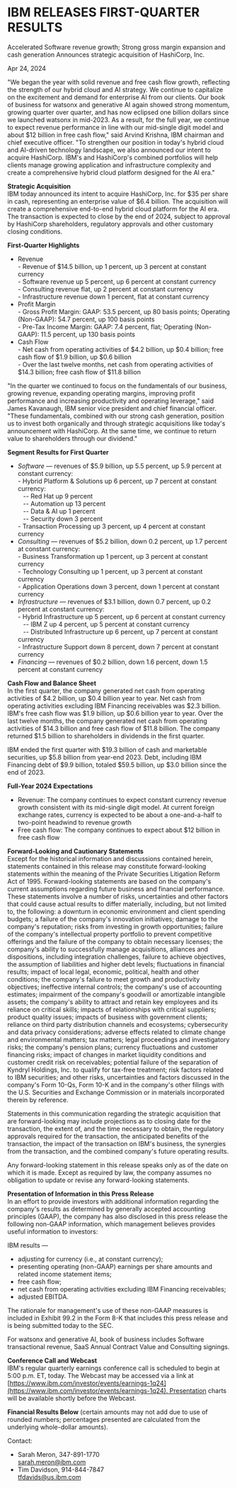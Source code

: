 IBM RELEASES FIRST-QUARTER RESULTS
==================================

Accelerated Software revenue growth; Strong gross margin expansion and cash generation Announces strategic acquisition of HashiCorp, Inc.

Apr 24, 2024

"We began the year with solid revenue and free cash flow growth, reflecting the strength of our hybrid cloud and AI strategy. We continue to capitalize on the excitement and demand for enterprise AI from our clients. Our book of business for watsonx and generative AI again showed strong momentum, growing quarter over quarter, and has now eclipsed one billion dollars since we launched watsonx in mid-2023. As a result, for the full year, we continue to expect revenue performance in line with our mid-single digit model and about $12 billion in free cash flow," said Arvind Krishna, IBM chairman and chief executive officer. "To strengthen our position in today's hybrid cloud and AI-driven technology landscape, we also announced our intent to acquire HashiCorp. IBM's and HashiCorp's combined portfolios will help clients manage growing application and infrastructure complexity and create a comprehensive hybrid cloud platform designed for the AI era." 

**Strategic Acquisition**  
IBM today announced its intent to acquire HashiCorp, Inc. for $35 per share in cash, representing an enterprise value of $6.4 billion. The acquisition will create a comprehensive end-to-end hybrid cloud platform for the AI era. The transaction is expected to close by the end of 2024, subject to approval by HashiCorp shareholders, regulatory approvals and other customary closing conditions.

**First-Quarter Highlights**

*   Revenue  
    \- Revenue of $14.5 billion, up 1 percent, up 3 percent at constant currency  
    \- Software revenue up 5 percent, up 6 percent at constant currency  
    \- Consulting revenue flat, up 2 percent at constant currency  
    \- Infrastructure revenue down 1 percent, flat at constant currency
*   Profit Margin  
    \- Gross Profit Margin: GAAP: 53.5 percent, up 80 basis points; Operating (Non-GAAP): 54.7 percent, up 100 basis points  
    \- Pre-Tax Income Margin: GAAP: 7.4 percent, flat; Operating (Non-GAAP): 11.5 percent, up 130 basis points
*   Cash Flow  
    \- Net cash from operating activities of $4.2 billion, up $0.4 billion; free cash flow of $1.9 billion, up $0.6 billion  
    \- Over the last twelve months, net cash from operating activities of $14.3 billion; free cash flow of $11.8 billion

"In the quarter we continued to focus on the fundamentals of our business, growing revenue, expanding operating margins, improving profit performance and increasing productivity and operating leverage," said James Kavanaugh, IBM senior vice president and chief financial officer. "These fundamentals, combined with our strong cash generation, position us to invest both organically and through strategic acquisitions like today's announcement with HashiCorp. At the same time, we continue to return value to shareholders through our dividend."

**Segment** **Results for First Quarter**

*   _Software —_ revenues of $5.9 billion, up 5.5 percent, up 5.9 percent at constant currency:  
    \- Hybrid Platform & Solutions up 6 percent, up 7 percent at constant currency:  
       -- Red Hat up 9 percent  
       -- Automation up 13 percent  
       -- Data & AI up 1 percent  
       -- Security down 3 percent  
    \- Transaction Processing up 3 percent, up 4 percent at constant currency
*   _Consulting —_ revenues of $5.2 billion, down 0.2 percent, up 1.7 percent at constant currency:  
    \- Business Transformation up 1 percent, up 3 percent at constant currency  
    \- Technology Consulting up 1 percent, up 3 percent at constant currency  
    \- Application Operations down 3 percent, down 1 percent at constant currency
*   _Infrastructure —_ revenues of $3.1 billion, down 0.7 percent, up 0.2 percent at constant currency:  
    \- Hybrid Infrastructure up 5 percent, up 6 percent at constant currency  
       -- IBM Z up 4 percent, up 5 percent at constant currency  
       -- Distributed Infrastructure up 6 percent, up 7 percent at constant currency  
    \- Infrastructure Support down 8 percent, down 7 percent at constant currency
*   _Financing —_ revenues of $0.2 billion, down 1.6 percent, down 1.5 percent at constant currency

**Cash Flow and Balance Sheet**  
In the first quarter, the company generated net cash from operating activities of $4.2 billion, up $0.4 billion year to year. Net cash from operating activities excluding IBM Financing receivables was $2.3 billion. IBM's free cash flow was $1.9 billion, up $0.6 billion year to year. Over the last twelve months, the company generated net cash from operating activities of $14.3 billion and free cash flow of $11.8 billion. The company returned $1.5 billion to shareholders in dividends in the first quarter.

IBM ended the first quarter with $19.3 billion of cash and marketable securities, up $5.8 billion from year-end 2023. Debt, including IBM Financing debt of $9.9 billion, totaled $59.5 billion, up $3.0 billion since the end of 2023.

**Full-Year 2024 Expectations**

*   Revenue: The company continues to expect constant currency revenue growth consistent with its mid-single digit model. At current foreign exchange rates, currency is expected to be about a one-and-a-half to two-point headwind to revenue growth
*   Free cash flow: The company continues to expect about $12 billion in free cash flow

**Forward-Looking and Cautionary Statements**  
Except for the historical information and discussions contained herein, statements contained in this release may constitute forward-looking statements within the meaning of the Private Securities Litigation Reform Act of 1995. Forward-looking statements are based on the company's current assumptions regarding future business and financial performance. These statements involve a number of risks, uncertainties and other factors that could cause actual results to differ materially, including, but not limited to, the following: a downturn in economic environment and client spending budgets; a failure of the company's innovation initiatives; damage to the company's reputation; risks from investing in growth opportunities; failure of the company's intellectual property portfolio to prevent competitive offerings and the failure of the company to obtain necessary licenses; the company's ability to successfully manage acquisitions, alliances and dispositions, including integration challenges, failure to achieve objectives, the assumption of liabilities and higher debt levels; fluctuations in financial results; impact of local legal, economic, political, health and other conditions; the company's failure to meet growth and productivity objectives; ineffective internal controls; the company's use of accounting estimates; impairment of the company's goodwill or amortizable intangible assets; the company's ability to attract and retain key employees and its reliance on critical skills; impacts of relationships with critical suppliers; product quality issues; impacts of business with government clients; reliance on third party distribution channels and ecosystems; cybersecurity and data privacy considerations; adverse effects related to climate change and environmental matters; tax matters; legal proceedings and investigatory risks; the company's pension plans; currency fluctuations and customer financing risks; impact of changes in market liquidity conditions and customer credit risk on receivables; potential failure of the separation of Kyndryl Holdings, Inc. to qualify for tax-free treatment; risk factors related to IBM securities; and other risks, uncertainties and factors discussed in the company's Form 10-Qs, Form 10-K and in the company's other filings with the U.S. Securities and Exchange Commission or in materials incorporated therein by reference.

Statements in this communication regarding the strategic acquisition that are forward-looking may include projections as to closing date for the transaction, the extent of, and the time necessary to obtain, the regulatory approvals required for the transaction, the anticipated benefits of the transaction, the impact of the transaction on IBM's business, the synergies from the transaction, and the combined company's future operating results.

Any forward-looking statement in this release speaks only as of the date on which it is made. Except as required by law, the company assumes no obligation to update or revise any forward-looking statements.

**Presentation of Information in this Press Release**  
In an effort to provide investors with additional information regarding the company's results as determined by generally accepted accounting principles (GAAP), the company has also disclosed in this press release the following non-GAAP information, which management believes provides useful information to investors:

IBM results —

*   adjusting for currency (i.e., at constant currency);
*   presenting operating (non-GAAP) earnings per share amounts and related income statement items;
*   free cash flow;
*   net cash from operating activities excluding IBM Financing receivables;
*   adjusted EBITDA.

The rationale for management's use of these non-GAAP measures is included in Exhibit 99.2 in the Form 8-K that includes this press release and is being submitted today to the SEC.

For watsonx and generative AI, book of business includes Software transactional revenue, SaaS Annual Contract Value and Consulting signings.

**Conference Call and Webcast**  
IBM's regular quarterly earnings conference call is scheduled to begin at 5:00 p.m. ET, today. The Webcast may be accessed via a link at [https://www.ibm.com/investor/events/earnings-1q24](https://www.ibm.com/investor/events/earnings-1q24). Presentation charts will be available shortly before the Webcast.

**Financial Results Below** (certain amounts may not add due to use of rounded numbers; percentages presented are calculated from the underlying whole-dollar amounts).

Contact:
- Sarah Meron, 347-891-1770  
[sarah.meron@ibm.com](mailto:sarah.meron@ibm.com)
- Tim Davidson, 914-844-7847  
[tfdavids@us.ibm.com](mailto:tfdavids@us.ibm.com)